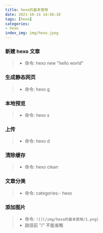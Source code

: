 ```yaml
---
title: hexo的基本使用
date: 2021-10-14 14:56:10
tags: [hexo]
categories: 
- hexo
index_img: img/hexo.jpeg
---
```

### 新建 hexo 文章
>* 命令: hexo new "hello world"
### 生成静态网页
>* 命令: hexo g
### 本地预览
>* 命令: hexo s 
### 上传
>* 命令: hexo d
### 清除缓存
>* 命令: hexo clean
### 文章分类
>* 命令: categories:- hexo 
### 添加图片
>* 命令: `![](/img/hexo的基本使用/1.png)` 
>* 路径前 "/" 不能省略